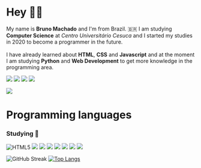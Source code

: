 # Hey 👋🏼
My name is **Bruno Machado** and I'm from Brazil. :brazil:
I am studying **Computer Science** at *Centro Universitário Cesuca* and I started my studies in 2020 to become a programmer in the future.<br/>
<br/>
I have already learned about **HTML**, **CSS** and **Javascript** and at the moment I am studying **Python** and **Web Development** to get more knowledge in the programming area.

[<img src="https://img.shields.io/badge/LinkedIn-0077B5?style=for-the-badge&logo=linkedin&logoColor=white"/>][linkedin]	[<img src="https://img.shields.io/badge/Instagram-E4405F?style=for-the-badge&logo=instagram&logoColor=white">][instagram]	[<img src="https://img.shields.io/badge/Spotify-1ED760?&style=for-the-badge&logo=spotify&logoColor=white"/>][spotify]	[<img src="https://img.shields.io/badge/Steam-000000?style=for-the-badge&logo=steam&logoColor=white"/>][steam]

<img src="https://visitor-badge.glitch.me/badge?page_id=page.id=brunomdrrosa" />

# Programming languages
### Studying 📖
<img alt="HTML5" src="https://img.shields.io/badge/html5%20-%23E34F26.svg?&style=for-the-badge&logo=html5&logoColor=white"/> <img src="https://img.shields.io/badge/CSS3-1572B6?style=for-the-badge&logo=css3&logoColor=white"> <img src="https://img.shields.io/badge/JavaScript-323330?style=for-the-badge&logo=javascript&logoColor=F7DF1E"> <img src="https://img.shields.io/badge/Bootstrap-563D7C?style=for-the-badge&logo=bootstrap&logoColor=white"> <img src="https://img.shields.io/badge/React-20232A?style=for-the-badge&logo=react&logoColor=61DAFB"> <img src="https://img.shields.io/badge/Python-14354C?style=for-the-badge&logo=python&logoColor=white"/> <img src="https://img.shields.io/badge/Selenium-43B02A?style=for-the-badge&logo=Selenium&logoColor=white"/> <img src="https://img.shields.io/badge/Flask-000000?style=for-the-badge&logo=flask&logoColor=white"/>

[linkedin]: https://linkedin.com/in/bruno-machado-da-rosa/
[spotify]: https://open.spotify.com/user/zguardiian?si=69qs35I5Tly7yEflbPKFSg
[steam]: https://steamcommunity.com/id/brunomdr
[instagram]: https://www.instagram.com/brunomdr1/

![GitHub Streak](https://github-readme-streak-stats.herokuapp.com/?user=brunomdrrosa&theme=dark) [![Top Langs](https://github-readme-stats.vercel.app/api/top-langs/?username=brunomdrrosa&layout=compact&theme=dark&hide=java,typescript,scss&langs_count=4)](https://github.com/anuraghazra/github-readme-stats)


